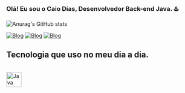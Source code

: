 ### Olá! Eu sou o Caio Dias, Desenvolvedor Back-end Java. ♨️
![Anurag's GitHub stats](https://github-readme-stats.vercel.app/api?username=devCaiodias&show_icons=true&theme=onedark)

[![Blog](https://img.shields.io/badge/Instagram-E4405F?style=for-the-badge&logo=instagram&logoColor=white)](https://www.instagram.com/protagonistaaaa/)
[![Blog](https://img.shields.io/badge/Twitter-1DA1F2?style=for-the-badge&logo=twitter&logoColor=white)](https://twitter.com/Protagonistaaaa)
[![Blog](https://img.shields.io/badge/LinkedIn-0077B5?style=for-the-badge&logo=linkedin&logoColor=white)](https://www.linkedin.com/in/caio-dias-martins-26739b251/)

## Tecnologia que uso no meu dia a dia.
<div style="display: inline_block"><br/>
  <img align="center" alt="Java" height:"30" width="40" src="https://cdn.jsdelivr.net/gh/devicons/devicon/icons/java/java-original-wordmark.svg" />
</div>

